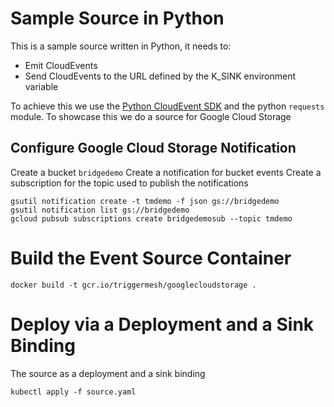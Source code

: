 # Sample Source in Python

This is a sample source written in Python, it needs to:

* Emit CloudEvents
* Send CloudEvents to the URL defined by the K_SINK environment variable

To achieve this we use the [Python CloudEvent SDK](https://github.com/cloudevents/sdk-python) and the python `requests` module.
To showcase this we do a source for Google Cloud Storage

## Configure Google Cloud Storage Notification

Create a bucket `bridgedemo`
Create a notification for bucket events
Create a subscription for the topic used to publish the notifications

```
gsutil notification create -t tmdemo -f json gs://bridgedemo
gsutil notification list gs://bridgedemo
gcloud pubsub subscriptions create bridgedemosub --topic tmdemo
```

# Build the Event Source Container

```
docker build -t gcr.io/triggermesh/googlecloudstorage .
```

# Deploy via a Deployment and a Sink Binding

The source as a deployment and a sink binding

```
kubectl apply -f source.yaml
```
